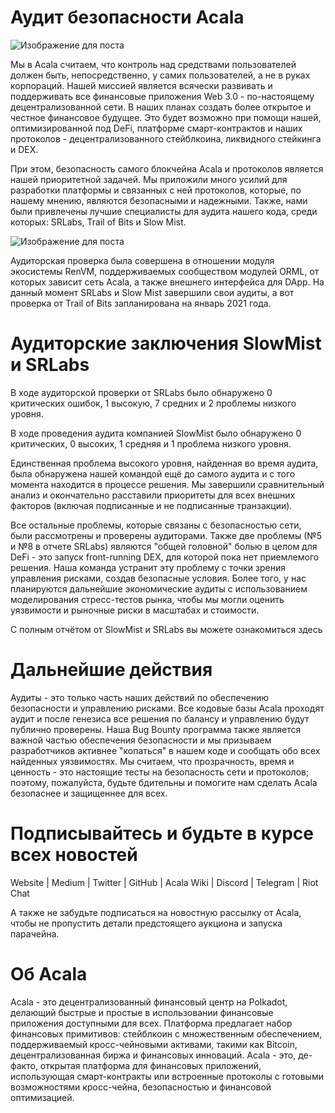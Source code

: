 # Аудит безопасности Acala

![Изображение для поста](https://miro.medium.com/max/8000/1*yhydywHe1k2421hd6xqhFQ.jpeg)

Мы в Acala считаем, что контроль над средствами пользователей должен быть, непосредственно, у самих пользователей, а не в руках корпораций. Нашей миссией является всячески развивать и поддерживать все финансовые приложения Web 3.0 - по-настоящему децентрализованной сети. В наших планах создать более открытое и честное финансовое будущее. Это будет возможно при помощи нашей, оптимизированной под DeFi, платформе смарт-контрактов и наших протоколов - децентрализованного стейблкоина, ликвидного стейкинга и DEX.

При этом, безопасность самого блокчейна Acala и протоколов является нашей приоритетной задачей. Мы приложили много усилий для разработки платформы и связанных с ней протоколов, которые, по нашему мнению, являются безопасными и надежными. Также, нами были привлечены лучшие специалисты для аудита нашего кода, среди которых: SRLabs, Trail of Bits и Slow Mist.

![Изображение для поста](https://miro.medium.com/max/1730/1*hKvzkJVXDmSA9OU7NhFLuA.jpeg)

Аудиторская проверка была совершена в отношении модуля экосистемы RenVM, поддерживаемых сообществом модулей ORML, от которых зависит сеть Acala, а также внешнего интерфейса для DApp. На данный момент SRLabs и Slow Mist завершили свои аудиты, а вот проверка от Trail of Bits запланирована на январь 2021 года.

# Аудиторские заключения SlowMist и SRLabs

В ходе аудиторской проверки от SRLabs было обнаружено 0 критических ошибок, 1 высокую, 7 средних и 2 проблемы низкого уровня.

В ходе проведения аудита компанией SlowMist было обнаружено 0 критических, 0 высоких, 1 средняя и 1 проблема низкого уровня.

Единственная проблема высокого уровня, найденная во время аудита, была обнаружена нашей командой ещё до самого аудита и с того момента находится в процессе решения. Мы завершили сравнительный анализ и окончательно расставили приоритеты для всех внешних факторов (включая подписанные и не подписанные транзакции).

Все остальные проблемы, которые связаны с безопасностью сети, были рассмотрены и проверены аудиторами. Также две проблемы (№5 и №8 в отчете SRLabs) являются "общей головной" болью в целом для DeFi - это запуск front-running DEX, для которой пока нет приемлемого решения. Наша команда устранит эту проблему с точки зрения управления рисками, создав безопасные условия. Более того, у нас планируются дальнейшие экономические аудиты с использованием моделирования стресс-тестов рынка, чтобы мы могли оценить уязвимости и рыночные риски в масштабах и стоимости.

С полным отчётом от SlowMist и SRLabs вы можете ознакомиться здесь

# Дальнейшие действия

Аудиты - это только часть наших действий по обеспечению безопасности и управлению рисками. Все кодовые базы Acala проходят аудит и после генезиса все решения по балансу и управлению будут публично проверены. Наша Bug Bounty программа также является важной частью обеспечения безопасности и мы призываем разработчиков активнее "копаться" в нашем коде и сообщать обо всех найденных уязвимостях. Мы считаем, что прозрачность, время и ценность - это настоящие тесты на безопасность сети и протоколов; поэтому, пожалуйста, будьте бдительны и помогите нам сделать Acala безопаснее и защищеннее для всех.

# Подписывайтесь и будьте в курсе всех новостей

Website | Medium | Twitter | GitHub | Acala Wiki | Discord | Telegram | Riot Chat

А также не забудьте подписаться на новостную рассылку от Acala, чтобы не пропустить детали предстоящего аукциона и запуска парачейна.

# Об Acala

Acala - это децентрализованный финансовый центр на Polkadot, делающий быстрые и простые в использовании финансовые приложения доступными для всех. Платформа предлагает набор финансовых примитивов: стейблкоин с множественным обеспечением, поддерживаемый кросс-чейновыми активами, такими как Bitcoin, децентрализованная биржа и финансовых инноваций. Acala - это, де-факто, открытая платформа для финансовых приложений, использующая смарт-контракты или встроенные протоколы с готовыми возможностями кросс-чейна, безопасностью и финансовой оптимизацией.
